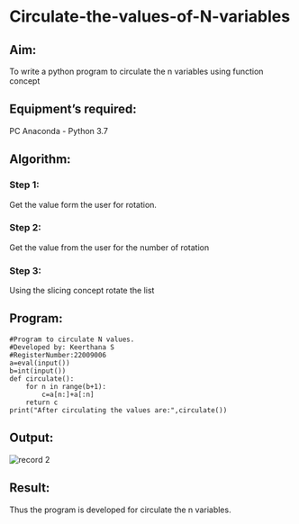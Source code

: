 # Circulate-the-values-of-N-variables
## Aim:
To write a python program to circulate the n variables using function concept
## Equipment’s required:
PC
Anaconda - Python 3.7
## Algorithm: 
### Step 1:

Get the value form the user for rotation.

### Step 2:

Get the value from the user for the number of rotation

### Step 3: 

Using the slicing concept rotate the list

## Program:
```
#Program to circulate N values.
#Developed by: Keerthana S
#RegisterNumber:22009006
a=eval(input())
b=int(input())
def circulate():
    for n in range(b+1):
        c=a[n:]+a[:n]
    return c
print("After circulating the values are:",circulate())
```

## Output:

![record 2](https://user-images.githubusercontent.com/119477890/211262710-3bba766c-25df-48d7-b7fe-217ae570d979.png)



## Result:

Thus the program is developed for circulate the n variables.
